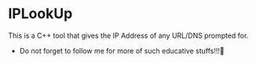 # IPLookUp
This is a C++ tool that gives the IP Address of any URL/DNS prompted for.

* Do not forget to follow me for more of such educative stuffs!!!🥰
